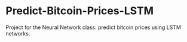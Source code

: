 # Predict-Bitcoin-Prices-LSTM
Project for the Neural Network class: predict bitcoin prices using LSTM networks.
